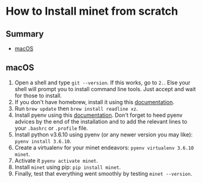 # How to Install minet from scratch

## Summary

* [macOS](macOS)

## macOS

1. Open a shell and type `git --version`. If this works, go to `2.`. Else your shell will prompt you to install command line tools. Just accept and wait for those to install.
2. If you don't have homebrew, install it using this [documentation](https://brew.sh/index_fr).
3. Run `brew update` then `brew install readline xz`.
4. Install pyenv using this [documentation](https://github.com/pyenv/pyenv-installer#install). Don't forget to heed pyenv advices by the end of the installation and to add the relevant lines to your `.bashrc` or `.profile` file.
5. Install python v3.6.10 using pyenv (or any newer version you may like): `pyenv install 3.6.10`.
6. Create a virtualenv for your minet endeavors: `pyenv virtualenv 3.6.10 minet`.
7. Activate it `pyenv activate minet`.
8. Install `minet` using pip: `pip install minet`.
9.  Finally, test that everything went smoothly by testing `minet --version`.
